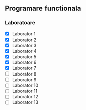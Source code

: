 ## Programare functionala

### Laboratoare
- [x] Laborator 1
- [x] Laborator 2
- [x] Laborator 3
- [x] Laborator 4
- [x] Laborator 5
- [x] Laborator 6
- [x] Laborator 7
- [ ] Laborator 8
- [ ] Laborator 9
- [ ] Laborator 10
- [ ] Laborator 11
- [ ] Laborator 12
- [ ] Laborator 13

